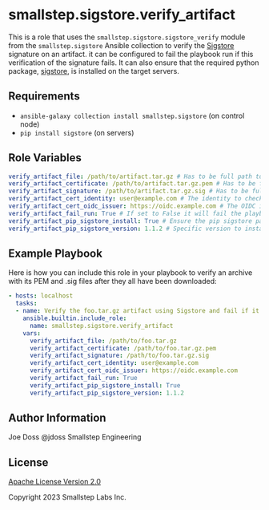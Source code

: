 # smallstep.sigstore.verify_artifact

This is a role that uses the `smallstep.sigstore.sigstore_verify` module from the `smallstep.sigstore` Ansible collection to verify the [Sigstore](https://www.sigstore.dev/) signature on an artifact. it can be configured to fail the playbook run if this verification of the signature fails. It can also ensure that the required python package, [sigstore](https://github.com/sigstore/sigstore-python), is installed on the target servers.

## Requirements

* `ansible-galaxy collection install smallstep.sigstore` (on control node)
* `pip install sigstore` (on servers)

## Role Variables

```yaml
verify_artifact_file: /path/to/artifact.tar.gz # Has to be full path to the archive (Required)
verify_artifact_certificate: /path/to/artifact.tar.gz.pem # Has to be full path to the certificate and it can be an ASCII PEM or Base64 encoded PEM (Required)
verify_artifact_signature: /path/to/artifact.tar.gz.sig # Has to be full path to the archive signature file (Required)
verify_artifact_cert_identity: user@example.com # The identity to check for in the certificate's Subject Alternative Name (Required)
verify_artifact_cert_oidc_issuer: https://oidc.example.com # The OIDC issuer URL to check for in the certificate's OIDC issuer extension (Required)
verify_artifact_fail_run: True # If set to False it will fail the playbook run (Defaults to True)
verify_artifact_pip_sigstore_install: True # Ensure the pip sigstore package is installed (Defaults to True)
verify_artifact_pip_sigstore_version: 1.1.2 # Specific version to install. (Defaults to 1.1.2)
```

## Example Playbook

Here is how you can include this role in your playbook to verify an archive with its PEM and .sig files after they all have been downloaded:

```yaml
- hosts: localhost
  tasks:
  - name: Verify the foo.tar.gz artifact using Sigstore and fail if it doesn't pass verification
    ansible.builtin.include_role:
      name: smallstep.sigstore.verify_artifact
    vars:
      verify_artifact_file: /path/to/foo.tar.gz
      verify_artifact_certificate: /path/to/foo.tar.gz.pem
      verify_artifact_signature: /path/to/foo.tar.gz.sig
      verify_artifact_cert_identity: user@example.com
      verify_artifact_cert_oidc_issuer: https://oidc.example.com
      verify_artifact_fail_run: True
      verify_artifact_pip_sigstore_install: True
      verify_artifact_pip_sigstore_version: 1.1.2
```

## Author Information

Joe Doss @jdoss
Smallstep Engineering

## License

[Apache License Version 2.0](http://www.apache.org/licenses/LICENSE-2.0>)

Copyright 2023 Smallstep Labs Inc.
